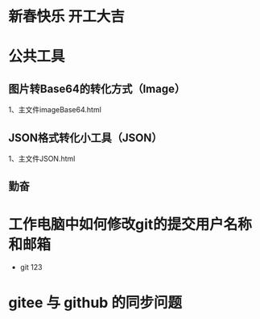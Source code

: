 # 新春快乐 开工大吉
# 公共工具

## 图片转Base64的转化方式（Image）

1、主文件imageBase64.html

## JSON格式转化小工具（JSON）

1、主文件JSON.html

## 勤奋


# 工作电脑中如何修改git的提交用户名称和邮箱
+ git     123


# gitee 与 github 的同步问题





